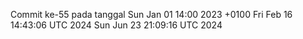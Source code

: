 Commit ke-55 pada tanggal Sun Jan 01 14:00 2023 +0100
Fri Feb 16 14:43:06 UTC 2024
Sun Jun 23 21:09:16 UTC 2024

